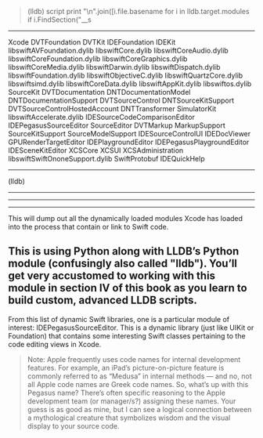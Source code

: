 
> (lldb) script print "\n".join([i.file.basename for i in lldb.target.modules if i.FindSection("__s

<hr>

Xcode
DVTFoundation
DVTKit
IDEFoundation
IDEKit
libswiftAVFoundation.dylib
libswiftCore.dylib
libswiftCoreAudio.dylib
libswiftCoreFoundation.dylib
libswiftCoreGraphics.dylib
libswiftCoreMedia.dylib
libswiftDarwin.dylib
libswiftDispatch.dylib
libswiftFoundation.dylib
libswiftObjectiveC.dylib
libswiftQuartzCore.dylib
libswiftsimd.dylib
libswiftCoreData.dylib
libswiftAppKit.dylib
libswiftos.dylib
SourceKit
DVTDocumentation
DNTDocumentationModel
DNTDocumentationSupport
DVTSourceControl
DNTSourceKitSupport
DVTSourceControlHostedAccount
DNTTransformer
SimulatorKit
libswiftAccelerate.dylib
IDESourceCodeComparisonEditor
IDEPegasusSourceEditor
SourceEditor
DVTMarkup
MarkupSupport
SourceKitSupport
SourceModelSupport
IDESourceControlUI
IDEDocViewer
GPURenderTargetEditor
IDEPlaygroundEditor
IDEPegasusPlaygroundEditor
IDESceneKitEditor
XCSCore
XCSUI
XCSAdministration
libswiftSwiftOnoneSupport.dylib
SwiftProtobuf
IDEQuickHelp

<hr>


(lldb) 



<hr>
<hr>
<hr>


This will dump out all the dynamically loaded modules Xcode has loaded into the process that contain or link to Swift code.
## This is using Python along with LLDB’s Python module (confusingly also called "lldb"). You’ll get very accustomed to working with this module in section IV of this book as you learn to build custom, advanced LLDB scripts.
From this list of dynamic Swift libraries, one is a particular module of interest: IDEPegasusSourceEditor. This is a dynamic library (just like UIKit or Foundation) that contains some interesting Swift classes pertaining to the code editing views in Xcode.
 




> Note: Apple frequently uses code names for internal development features. For example, an iPad’s picture-on-picture feature is commonly referred to as “Medusa” in internal methods — and no, not all Apple code names are Greek code names. So, what’s up with this Pegasus name? There’s often specific reasoning to the Apple development team (or manager/s?) assigning these names. Your guess is as good as mine, but I can see a logical connection between a mythological creature that symbolizes wisdom and the visual display to your source code.